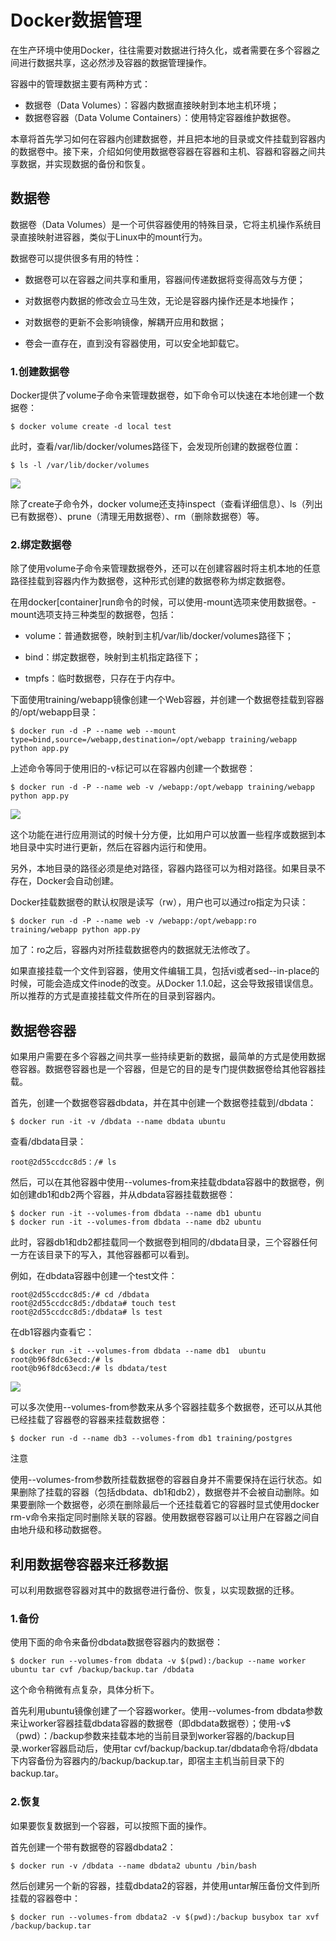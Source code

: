 
# Docker数据管理

在生产环境中使用Docker，往往需要对数据进行持久化，或者需要在多个容器之间进行数据共享，这必然涉及容器的数据管理操作。

容器中的管理数据主要有两种方式：
* 数据卷（Data Volumes）：容器内数据直接映射到本地主机环境；
* 数据卷容器（Data Volume Containers）：使用特定容器维护数据卷。


本章将首先学习如何在容器内创建数据卷，并且把本地的目录或文件挂载到容器内的数据卷中。接下来，介绍如何使用数据卷容器在容器和主机、容器和容器之间共享数据，并实现数据的备份和恢复。


## 数据卷

数据卷（Data Volumes）是一个可供容器使用的特殊目录，它将主机操作系统目录直接映射进容器，类似于Linux中的mount行为。
	
数据卷可以提供很多有用的特性：

* 数据卷可以在容器之间共享和重用，容器间传递数据将变得高效与方便；

* 对数据卷内数据的修改会立马生效，无论是容器内操作还是本地操作；

* 对数据卷的更新不会影响镜像，解耦开应用和数据；

* 卷会一直存在，直到没有容器使用，可以安全地卸载它。


### 1.创建数据卷
	
Docker提供了volume子命令来管理数据卷，如下命令可以快速在本地创建一个数据卷：

```	 
$ docker volume create -d local test
```

此时，查看/var/lib/docker/volumes路径下，会发现所创建的数据卷位置：

```	 
$ ls -l /var/lib/docker/volumes
```

![](https://github.com/fengchuang0620/Docker/blob/master/docker/docker_picture/create_volume.PNG)

除了create子命令外，docker volume还支持inspect（查看详细信息）、ls（列出已有数据卷）、prune（清理无用数据卷）、rm（删除数据卷）等。
	
### 2.绑定数据卷
	
除了使用volume子命令来管理数据卷外，还可以在创建容器时将主机本地的任意路径挂载到容器内作为数据卷，这种形式创建的数据卷称为绑定数据卷。
	
在用docker[container]run命令的时候，可以使用-mount选项来使用数据卷。-mount选项支持三种类型的数据卷，包括：
	
* volume：普通数据卷，映射到主机/var/lib/docker/volumes路径下；

* bind：绑定数据卷，映射到主机指定路径下；

* tmpfs：临时数据卷，只存在于内存中。
	
下面使用training/webapp镜像创建一个Web容器，并创建一个数据卷挂载到容器的/opt/webapp目录：

```	 
$ docker run -d -P --name web --mount type=bind,source=/webapp,destination=/opt/webapp training/webapp python app.py 
```

上述命令等同于使用旧的-v标记可以在容器内创建一个数据卷：

```
$ docker run -d -P --name web -v /webapp:/opt/webapp training/webapp python app.py 
```

![](https://github.com/fengchuang0620/Docker/blob/master/docker/docker_picture/%E7%BB%91%E5%AE%9A%E6%95%B0%E6%8D%AE%E5%8D%B7.PNG)

这个功能在进行应用测试的时候十分方便，比如用户可以放置一些程序或数据到本地目录中实时进行更新，然后在容器内运行和使用。

另外，本地目录的路径必须是绝对路径，容器内路径可以为相对路径。如果目录不存在，Docker会自动创建。
	
Docker挂载数据卷的默认权限是读写（rw），用户也可以通过ro指定为只读：

```	 
$ docker run -d -P --name web -v /webapp:/opt/webapp:ro training/webapp python app.py
```

加了：ro之后，容器内对所挂载数据卷内的数据就无法修改了。

如果直接挂载一个文件到容器，使用文件编辑工具，包括vi或者sed--in-place的时候，可能会造成文件inode的改变。从Docker 1.1.0起，这会导致报错误信息。所以推荐的方式是直接挂载文件所在的目录到容器内。

## 数据卷容器
	
如果用户需要在多个容器之间共享一些持续更新的数据，最简单的方式是使用数据卷容器。数据卷容器也是一个容器，但是它的目的是专门提供数据卷给其他容器挂载。

首先，创建一个数据卷容器dbdata，并在其中创建一个数据卷挂载到/dbdata：

```	 
$ docker run -it -v /dbdata --name dbdata ubuntu  
```	 

查看/dbdata目录：

```
root@2d55ccdcc8d5：/# ls 
```	 
	
然后，可以在其他容器中使用--volumes-from来挂载dbdata容器中的数据卷，例如创建db1和db2两个容器，并从dbdata容器挂载数据卷：

```
$ docker run -it --volumes-from dbdata --name db1 ubuntu 
$ docker run -it --volumes-from dbdata --name db2 ubuntu 
```

此时，容器db1和db2都挂载同一个数据卷到相同的/dbdata目录，三个容器任何一方在该目录下的写入，其他容器都可以看到。

例如，在dbdata容器中创建一个test文件：

``` 
root@2d55ccdcc8d5:/# cd /dbdata 
root@2d55ccdcc8d5:/dbdata# touch test 
root@2d55ccdcc8d5:/dbdata# ls test 
```
 
在db1容器内查看它：

```	 
$ docker run -it --volumes-from dbdata --name db1  ubuntu 
root@b96f8dc63ecd:/# ls 
root@b96f8dc63ecd:/# ls dbdata/test
``` 

![](https://github.com/fengchuang0620/Docker/blob/master/docker/docker_picture/%E5%85%B1%E4%BA%AB%E6%95%B0%E6%8D%AE.PNG)

可以多次使用--volumes-from参数来从多个容器挂载多个数据卷，还可以从其他已经挂载了容器卷的容器来挂载数据卷：

```	 
$ docker run -d --name db3 --volumes-from db1 training/postgres 
```	 

注意

使用--volumes-from参数所挂载数据卷的容器自身并不需要保持在运行状态。如果删除了挂载的容器（包括dbdata、db1和db2），数据卷并不会被自动删除。如果要删除一个数据卷，必须在删除最后一个还挂载着它的容器时显式使用docker rm-v命令来指定同时删除关联的容器。使用数据卷容器可以让用户在容器之间自由地升级和移动数据卷。


## 利用数据卷容器来迁移数据
	
可以利用数据卷容器对其中的数据卷进行备份、恢复，以实现数据的迁移。
	
### 1.备份
	
使用下面的命令来备份dbdata数据卷容器内的数据卷：

```	 
$ docker run --volumes-from dbdata -v $(pwd):/backup --name worker ubuntu tar cvf /backup/backup.tar /dbdata 
```	 

这个命令稍微有点复杂，具体分析下。

首先利用ubuntu镜像创建了一个容器worker。使用--volumes-from dbdata参数来让worker容器挂载dbdata容器的数据卷（即dbdata数据卷）；使用-v$（pwd）：/backup参数来挂载本地的当前目录到worker容器的/backup目录.worker容器启动后，使用tar cvf/backup/backup.tar/dbdata命令将/dbdata下内容备份为容器内的/backup/backup.tar，即宿主主机当前目录下的backup.tar。
	
### 2.恢复
	
如果要恢复数据到一个容器，可以按照下面的操作。
	
首先创建一个带有数据卷的容器dbdata2：

```
$ docker run -v /dbdata --name dbdata2 ubuntu /bin/bash 
```	 
	
然后创建另一个新的容器，挂载dbdata2的容器，并使用untar解压备份文件到所挂载的容器卷中：

```	 
$ docker run --volumes-from dbdata2 -v $(pwd):/backup busybox tar xvf /backup/backup.tar
```

